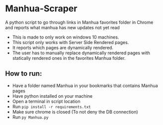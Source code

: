 # Manhua-Scraper
A python script to go through links in Manhua favorites folder in Chrome and reports what manhua has new updates not yet read

- This is made to only work on windows 10 machines.
- This script only works with Server Side Rendered pages.
- It reports which pages are dynamically rendered.
- The user has to manually replace dynamically rendered pages with statically rendered ones in the favorites Manhua folder.

## How to run:
  - Have a folder named Manhua in your bookmarks that contains Manhua pages
  - Have python installed on your machine
  - Open a terminal in script location
  - Run `pip install -r requirements.txt`
  - Make sure chrome is closed (To not deny the DB connection)
  - Run `py Manhua.py`
